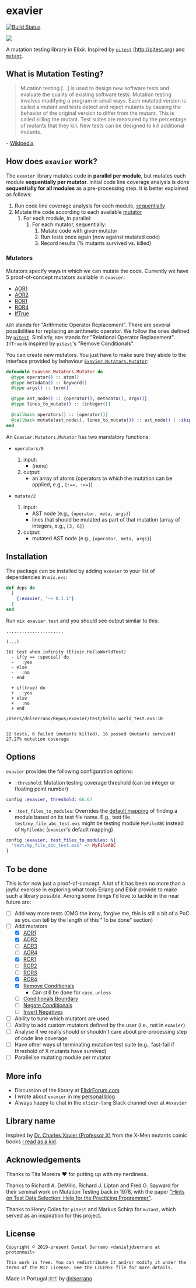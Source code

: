 # exavier

[![Build Status](https://travis-ci.com/dnlserrano/exavier.svg?branch=master)](https://travis-ci.com/dnlserrano/exavier)

![](logo.png)

A mutation testing library in Elixir. Inspired by [`pitest`](https://github.com/hcoles/pitest) (http://pitest.org) and [`mutant`](https://github.com/mbj/mutant).

## What is Mutation Testing?

> Mutation testing [...] is used to design new software tests and evaluate the quality of existing software tests. Mutation testing involves modifying a program in small ways. Each mutated version is called a mutant and tests detect and reject mutants by causing the behavior of the original version to differ from the mutant. This is called killing the mutant. Test suites are measured by the percentage of mutants that they kill. New tests can be designed to kill additional mutants.

\- [Wikipedia](https://en.wikipedia.org/wiki/Mutation_testing)

## How does `exavier` work?

The `exavier` library mutates code in **parallel per module**, but mutates each module **sequentially per mutator**. Initial code line coverage analysis is done **sequentially for all modules** as a pre-processing step. It is better explained as follows:

1. Run code line coverage analysis for each module, [sequentially](https://github.com/dnlserrano/exavier/commit/73daf82a28f0d6ef10f89b3ae21dd72c02127df1)
2. Mutate the code according to each available [mutator](#mutators)
    1. For each module, in parallel:
        1. For each mutator, sequentially:
            1. Mutate code with given mutator
            2. Run tests once again (now against mutated code)
            3. Record results (% mutants survived vs. killed)

### Mutators

Mutators specify ways in which we can mutate the code. Currently we have 5 proof-of-concept mutators available in `exavier`:

  - [AOR1](https://github.com/dnlserrano/exavier/blob/master/lib/exavier/mutators/aor1.ex)
  - [AOR2](https://github.com/dnlserrano/exavier/blob/master/lib/exavier/mutators/aor2.ex)
  - [ROR1](https://github.com/dnlserrano/exavier/blob/master/lib/exavier/mutators/ror1.ex)
  - [ROR4](https://github.com/dnlserrano/exavier/blob/master/lib/exavier/mutators/ror4.ex)
  - [IfTrue](https://github.com/dnlserrano/exavier/blob/master/lib/exavier/mutators/if_true.ex)

`AOR` stands for "Arithmetic Operator Replacement". There are several possibilities for replacing an arithmetic operator. We follow the ones defined by [`pitest`](http://pitest.org/quickstart/mutators/#available-mutators-and-groups). Similarly, `ROR` stands for "Relational Operator Replacement". `IfTrue` is inspired by `pitest`'s "Remove Conditionals".

You can create new mutators. You just have to make sure they abide to the interface provided by behaviour [`Exavier.Mutators.Mutator`](https://github.com/dnlserrano/exavier/blob/master/lib/exavier/mutators/mutator.ex):

```elixir
defmodule Exavier.Mutators.Mutator do
  @type operator() :: atom()
  @type metadata() :: keyword()
  @type args() :: term()

  @type ast_node() :: {operator(), metadata(), args()}
  @type lines_to_mutate() :: [integer()]

  @callback operators() :: [operator()]
  @callback mutate(ast_node(), lines_to_mutate()) :: ast_node() | :skip
end
```

An `Exavier.Mutators.Mutator` has two mandatory functions:

* `operators/0`
    1. input:
        * (none)
    2. output:
        * an array of atoms (operators to which the mutation can be applied, e.g., `[:==, :>=]`)

* `mutate/2`
    1. input:
        * AST node (e.g., `{operator, meta, args}`)
        * lines that should be mutated as part of that mutation (array of integers, e.g., `[3, 6]`)
    2. output:
        * mutated AST node (e.g., `{operator, meta, args}`)

## Installation

The package can be installed by adding `exavier` to your list of dependencies in `mix.exs`:

```elixir
def deps do
  [
    {:exavier, "~> 0.1.1"}
  ]
end
```

Run `mix exavier.test` and you should see output similar to this:

```
......................

(...)

16) test when infinity (Elixir.HelloWorldTest)
  - if(y == :special) do
  -   :yes
  - else
  -   :no
  - end

  + if(true) do
  +   :yes
  + else
  +   :no
  + end

/Users/dnlserrano/Repos/exavier/test/hello_world_test.exs:10


22 tests, 6 failed (mutants killed), 16 passed (mutants survived)
27.27% mutation coverage
```

## Options

`exavier` provides the following configuration options:

- `:threshold`: Mutation testing coverage threshold (can be integer or floating point number)

```elixir
config :exavier, threshold: 66.67
```

- `:test_files_to_modules`: Overrides the [default mapping](https://github.com/dnlserrano/exavier/blob/master/lib/exavier.ex#L27-L36) of finding a module based on its test file name. E.g., test file `test/my_file_abc_test.exs` might be testing module `MyFileABC` instead of `MyFileAbc` (`exavier`'s default mapping)

```elixir
config :exavier, test_files_to_modules: %{
  "test/my_file_abc_test.exs" => MyFileABC
}
```

## To be done

This is for now just a proof-of-concept. A lot of it has been no more than a joyful exercise in exploring what tools Erlang and Elixir provide to make such a library possible. Among some things I'd love to tackle in the near future are:

- [ ] Add way more tests (OMG the irony, forgive me, this is still a bit of a PoC as you can tell by the length of this "To be done" section)
- [ ] Add mutators
  - [x] [AOR1](http://pitest.org/quickstart/mutators/#AOR)
  - [x] [AOR2](http://pitest.org/quickstart/mutators/#AOR)
  - [ ] [AOR3](http://pitest.org/quickstart/mutators/#AOR)
  - [ ] [AOR4](http://pitest.org/quickstart/mutators/#AOR)
  - [x] [ROR1](http://pitest.org/quickstart/mutators/#ROR)
  - [ ] [ROR2](http://pitest.org/quickstart/mutators/#ROR)
  - [ ] [ROR3](http://pitest.org/quickstart/mutators/#ROR)
  - [x] [ROR4](http://pitest.org/quickstart/mutators/#ROR)
  - [x] [Remove Conditionals](http://pitest.org/quickstart/mutators/#REMOVE_CONDITIONALS)
    - Can still be done for `case`, `unless`
  - [ ] [Conditionals Boundary](http://pitest.org/quickstart/mutators/#CONDITIONALS_BOUNDARY)
  - [ ] [Negate Conditionals](http://pitest.org/quickstart/mutators/#NEGATE_CONDITIONALS)
  - [ ] [Invert Negatives](http://pitest.org/quickstart/mutators/#INVERT_NEGS)
- [ ] Ability to tune which mutators are used
- [ ] Ability to add custom mutators defined by the user (i.e., not in `exavier`)
- [ ] Analyse if we really should or shouldn't care about pre-processing step of code line coverage
- [ ] Have other ways of terminating mutation test suite (e.g., fast-fail if threshold of X mutants have survived)
- [ ] Parallelise mutating module per mutator

## More info

- Discussion of the library at [ElixirForum.com](https://elixirforum.com/t/exavier-mutation-testing-library-for-elixir/24157)
- I wrote about `exavier` in my [personal blog](https://dnlserrano.dev/2019/07/22/exavier-mutation-testing-elixir.html)
- Always happy to chat in the `elixir-lang` Slack channel over at `#exavier`

## Library name

Inspired by [Dr. Charles Xavier (Professor X)](https://en.wikipedia.org/wiki/Professor_X) from the X-Men mutants comic books [I read as a kid](https://www.marvel.com/comics/series/474/ultimate_x-men_2000_-_2009).

## Acknowledgements

Thanks to Tita Moreira :heart: for putting up with my nerdiness.

Thanks to Richard A. DeMillo, Richard J. Lipton and Fred G. Sayward for their seminal work on Mutation Testing back in 1978, with the paper ["Hints on Test Data Selection: Help for the Practicing Programmer"](https://www.researchgate.net/publication/2957629_Hints_on_Test_Data_Selection_Help_for_the_Practicing_Programmer).

Thanks to Henry Coles for `pitest` and Markus Schirp for `mutant`, which served as an inspiration for this project.

## License

    Copyright © 2019-present Daniel Serrano <danieljdserrano at protonmail>

    This work is free. You can redistribute it and/or modify it under the
    terms of the MIT License. See the LICENSE file for more details.

Made in Portugal :portugal: by [dnlserrano](https://dnlserrano.dev)
